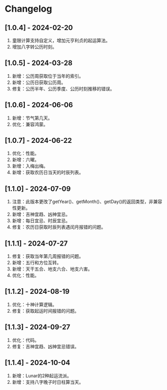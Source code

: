 # Changelog

## [1.0.4] - 2024-02-20
1. 童限计算支持自定义，增加元亨利贞的起运算法。
2. 增加八字转公历时刻。

## [1.0.5] - 2024-03-28
1. 新增：公历周获取位于当年的索引。
2. 新增：公历日获取公历周。
3. 修复：公历半年、公历季度、公历时刻推移的错误。

## [1.0.6] - 2024-06-06
1. 新增：节气第几天。
2. 优化：兼容鸿蒙。

## [1.0.7] - 2024-06-22
1. 优化：性能。
2. 新增：六曜。
3. 新增：入梅出梅。
4. 新增：获取农历日当天的时辰列表。

## [1.1.0] - 2024-07-09
1. 注意：此版本更改了getYear()、getMonth()、getDay()的返回类型，非兼容性更新。
2. 新增：吉神宜趋、凶神宜忌。
3. 新增：每日宜忌、时辰宜忌。
4. 修复：农历日获取时辰列表遇闰月报错的问题。

## [1.1.1] - 2024-07-27
1. 修复：获取当年第几周报错的问题。
2. 新增：五行和方位互转。
3. 新增：天干五合、地支六合、地支六害。
4. 优化：性能。

## [1.1.2] - 2024-08-19
1. 优化：十神计算逻辑。
2. 修复：获取起运时间报错的问题。

## [1.1.3] - 2024-09-27
1. 优化：代码。
2. 修复：吉神宜趋、凶神宜忌错误。

## [1.1.4] - 2024-10-04
1. 新增：Lunar的2种起运流派。
2. 新增：支持八字晚子时日柱算当天。
